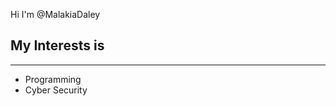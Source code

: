 Hi I'm @MalakiaDaley

<h2> My Interests is </h2>
<hr>
<ul>
  <li>Programming</li>
  <li>Cyber Security</li>
</ul>
